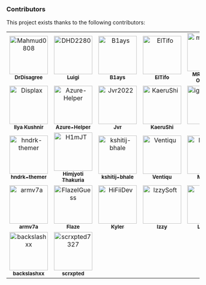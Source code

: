 ### Contributors

This project exists thanks to the following contributors:

<!-- readme: contributors,Mahmud0808/-,crowdin-bot/- -start -->
<table>
	<tbody>
		<tr>
            <td align="center">
                <a href="https://github.com/Mahmud0808">
                    <img src="https://avatars.githubusercontent.com/u/29881338?v=4" width="100;" alt="Mahmud0808"/>
                    <br />
                    <sub><b>DrDisagree</b></sub>
                </a>
            </td>
            <td align="center">
                <a href="https://github.com/DHD2280">
                    <img src="https://avatars.githubusercontent.com/u/5488701?v=4" width="100;" alt="DHD2280"/>
                    <br />
                    <sub><b>Luigi</b></sub>
                </a>
            </td>
            <td align="center">
                <a href="https://github.com/B1ays">
                    <img src="https://avatars.githubusercontent.com/u/108483082?v=4" width="100;" alt="B1ays"/>
                    <br />
                    <sub><b>B1ays</b></sub>
                </a>
            </td>
            <td align="center">
                <a href="https://github.com/ElTifo">
                    <img src="https://avatars.githubusercontent.com/u/3270513?v=4" width="100;" alt="ElTifo"/>
                    <br />
                    <sub><b>ElTifo</b></sub>
                </a>
            </td>
            <td align="center">
                <a href="https://github.com/mrx7014">
                    <img src="https://avatars.githubusercontent.com/u/90919499?v=4" width="100;" alt="mrx7014"/>
                    <br />
                    <sub><b>MRX7014 | Octopus</b></sub>
                </a>
            </td>
            <td align="center">
                <a href="https://github.com/Cccc-owo">
                    <img src="https://avatars.githubusercontent.com/u/47687154?v=4" width="100;" alt="Cccc-owo"/>
                    <br />
                    <sub><b>Cccc_</b></sub>
                </a>
            </td>
		</tr>
		<tr>
            <td align="center">
                <a href="https://github.com/Displax">
                    <img src="https://avatars.githubusercontent.com/u/16293419?v=4" width="100;" alt="Displax"/>
                    <br />
                    <sub><b>Ilya Kushnir</b></sub>
                </a>
            </td>
            <td align="center">
                <a href="https://github.com/Azure-Helper">
                    <img src="https://avatars.githubusercontent.com/u/103818282?v=4" width="100;" alt="Azure-Helper"/>
                    <br />
                    <sub><b>Azure-Helper</b></sub>
                </a>
            </td>
            <td align="center">
                <a href="https://github.com/Jvr2022">
                    <img src="https://avatars.githubusercontent.com/u/109031036?v=4" width="100;" alt="Jvr2022"/>
                    <br />
                    <sub><b>Jvr</b></sub>
                </a>
            </td>
            <td align="center">
                <a href="https://github.com/KaeruShi">
                    <img src="https://avatars.githubusercontent.com/u/89345339?v=4" width="100;" alt="KaeruShi"/>
                    <br />
                    <sub><b>KaeruShi</b></sub>
                </a>
            </td>
            <td align="center">
                <a href="https://github.com/igormiguell">
                    <img src="https://avatars.githubusercontent.com/u/134963561?v=4" width="100;" alt="igormiguell"/>
                    <br />
                    <sub><b>igor</b></sub>
                </a>
            </td>
            <td align="center">
                <a href="https://github.com/luckkmaxx">
                    <img src="https://avatars.githubusercontent.com/u/14180594?v=4" width="100;" alt="luckkmaxx"/>
                    <br />
                    <sub><b>luckkmaxx</b></sub>
                </a>
            </td>
		</tr>
		<tr>
            <td align="center">
                <a href="https://github.com/hndrk-themer">
                    <img src="https://avatars.githubusercontent.com/u/84930289?v=4" width="100;" alt="hndrk-themer"/>
                    <br />
                    <sub><b>hndrk-themer</b></sub>
                </a>
            </td>
            <td align="center">
                <a href="https://github.com/H1mJT">
                    <img src="https://avatars.githubusercontent.com/u/92359223?v=4" width="100;" alt="H1mJT"/>
                    <br />
                    <sub><b>Himjyoti Thakuria</b></sub>
                </a>
            </td>
            <td align="center">
                <a href="https://github.com/kshitij-bhale">
                    <img src="https://avatars.githubusercontent.com/u/156404280?v=4" width="100;" alt="kshitij-bhale"/>
                    <br />
                    <sub><b>kshitij-bhale</b></sub>
                </a>
            </td>
            <td align="center">
                <a href="https://github.com/Ventiqu">
                    <img src="https://avatars.githubusercontent.com/u/114502891?v=4" width="100;" alt="Ventiqu"/>
                    <br />
                    <sub><b>Ventiqu</b></sub>
                </a>
            </td>
            <td align="center">
                <a href="https://github.com/MXC48">
                    <img src="https://avatars.githubusercontent.com/u/123580315?v=4" width="100;" alt="MXC48"/>
                    <br />
                    <sub><b>MXC48</b></sub>
                </a>
            </td>
            <td align="center">
                <a href="https://github.com/AAGaming00">
                    <img src="https://avatars.githubusercontent.com/u/42613600?v=4" width="100;" alt="AAGaming00"/>
                    <br />
                    <sub><b>AAGaming</b></sub>
                </a>
            </td>
		</tr>
		<tr>
            <td align="center">
                <a href="https://github.com/armv7a">
                    <img src="https://avatars.githubusercontent.com/u/147451408?v=4" width="100;" alt="armv7a"/>
                    <br />
                    <sub><b>armv7a</b></sub>
                </a>
            </td>
            <td align="center">
                <a href="https://github.com/FlazeIGuess">
                    <img src="https://avatars.githubusercontent.com/u/61559082?v=4" width="100;" alt="FlazeIGuess"/>
                    <br />
                    <sub><b>Flaze</b></sub>
                </a>
            </td>
            <td align="center">
                <a href="https://github.com/HiFiiDev">
                    <img src="https://avatars.githubusercontent.com/u/46557883?v=4" width="100;" alt="HiFiiDev"/>
                    <br />
                    <sub><b>Kyler</b></sub>
                </a>
            </td>
            <td align="center">
                <a href="https://github.com/IzzySoft">
                    <img src="https://avatars.githubusercontent.com/u/6781438?v=4" width="100;" alt="IzzySoft"/>
                    <br />
                    <sub><b>Izzy</b></sub>
                </a>
            </td>
            <td align="center">
                <a href="https://github.com/Lixkote">
                    <img src="https://avatars.githubusercontent.com/u/95425619?v=4" width="100;" alt="Lixkote"/>
                    <br />
                    <sub><b>Lixkote</b></sub>
                </a>
            </td>
            <td align="center">
                <a href="https://github.com/SK00RUPA">
                    <img src="https://avatars.githubusercontent.com/u/36867039?v=4" width="100;" alt="SK00RUPA"/>
                    <br />
                    <sub><b>SK00RUPA</b></sub>
                </a>
            </td>
		</tr>
		<tr>
            <td align="center">
                <a href="https://github.com/backslashxx">
                    <img src="https://avatars.githubusercontent.com/u/118538522?v=4" width="100;" alt="backslashxx"/>
                    <br />
                    <sub><b>backslashxx</b></sub>
                </a>
            </td>
            <td align="center">
                <a href="https://github.com/scrxpted7327">
                    <img src="https://avatars.githubusercontent.com/u/80987982?v=4" width="100;" alt="scrxpted7327"/>
                    <br />
                    <sub><b>scrxpted</b></sub>
                </a>
            </td>
		</tr>
	<tbody>
</table>
<!-- readme: contributors,Mahmud0808/-,crowdin-bot/- -end -->
